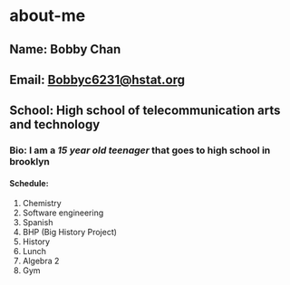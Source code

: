 # about-me
## Name: Bobby Chan
## Email: Bobbyc6231@hstat.org
## School: High school of telecommunication arts and technology
### Bio: I am a *15 year old __teenager__* that goes to high school in brooklyn
#### Schedule:
1. Chemistry
2. Software engineering
3. Spanish
4. BHP (Big History Project)
5. History
6. Lunch
7. Algebra 2
8. Gym